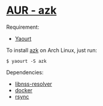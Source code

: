 # [AUR - azk](https://aur.archlinux.org/packages/azk/)

Requirement:

- [Yaourt](https://wiki.archlinux.org/index.php/Yaourt)

To install [azk](http://github.com/azukiapp/azk) on Arch Linux, just run:

```
$ yaourt -S azk
```

Dependencies:

- [libnss-resolver](https://aur.archlinux.org/packages/libnss-resolver/)
- [docker](https://www.archlinux.org/packages/community/x86_64/docker/)
- [rsync](https://www.archlinux.org/packages/extra/x86_64/rsync/)
